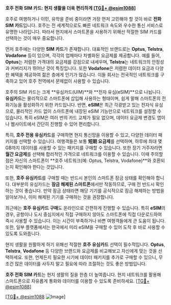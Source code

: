 **호주 전화 SIM 카드: 현지 생활을 더욱 편리하게 [[TG💪+ @esim1088](https://t.me/s/esim1088)]**

호주로 여행하거나 이민, 유학을 준비 중이라면 가장 먼저 고민해야 할 것이 바로 **전화 SIM 카드**입니다. 호주는 전 세계적으로도 빠른 네트워크 속도와 우수한 통신 서비스로 유명한 나라입니다. 따라서 현지에서 스마트폰을 사용하기 위해선 적절한 SIM 카드를 선택하는 것이 매우 중요합니다.

먼저 호주에는 다양한 **SIM 카드**가 존재합니다. 대표적인 브랜드로는 **Optus**, **Telstra**, **Vodafone** 등이 있으며, 각각의 업체마다 차별화된 요금제를 제공합니다. 예를 들어, **Optus**는 저렴한 가격대의 요금제를 강점으로 내세우며, **Telstra**는 네트워크의 안정성과 커버리지가 뛰어난 것이 특징입니다. 또한 **Vodafone**은 저렴한 데이터 요금과 다양한 혜택을 제공하여 젊은 층에게 인기가 많습니다. 이들 회사는 전국적인 네트워크를 구축하고 있어 호주 전역에서 문제없이 사용할 수 있습니다.

호주의 SIM 카드는 크게 **유심카드(UIM)**와 **전자 유심(eSIM)**으로 나뉩니다. **유심카드**는 물리적으로 스마트폰에 삽입해 사용하는 형태이며, 쉽게 말해 스마트폰의 전화기능을 활성화하기 위한 카드입니다. 반면, **eSIM**은 최근 각광받고 있는 전자식 유심으로, 물리적인 카드 없이 스마트폰에 내장된 eSIM 기능만으로 네트워크를 설정할 수 있습니다. 특히 eSIM은 여러 번의 카드 교체가 필요 없으며, 데이터 요금제 변경도 앱이나 웹사이트에서 간단히 진행할 수 있어 편리합니다.

특히, **호주 전용 유심카드**를 구매하면 현지 통신망을 이용할 수 있고, 다양한 데이터 패키지를 선택할 수 있습니다. 여행객들은 보통 **短期 요금제**를 선택하며, 하루에 최대 몇 GB까지 데이터를 사용할 수 있는 패키지를 구매할 수 있습니다. 또한 장기 거주자라면 **월간 요금제**를 선택해 합리적인 가격으로 네트워크를 이용할 수 있습니다. 이때 주의할 점은 자신의 스마트폰이 **호주 네트워크(예: Optus, Telstra, Vodafone)**와 호환되는지 확인해야 한다는 것입니다.

또한, **호주 유심카드**를 구매할 때는 반드시 본인의 스마트폰 잠금 상태를 확인해야 합니다. 대부분의 유심카드는 **잠금 해제된 스마트폰**에서만 작동하므로, 구매 전 반드시 확인하는 것이 좋습니다. 만약 잠금 상태라면 해당 기기를 공식적으로 잠금 해제하는 방법을 알아보거나, 이미 해제된 기기를 구매하는 것을 권장합니다.

최근에는 **호주 유심카드 구매**도 온라인으로 간편하게 진행할 수 있습니다. 특히 **eSIM**의 경우, 공항이나 도시 중심지에서 직접 구매하지 않아도 스마트폰에 직접 다운로드하여 즉시 사용할 수 있습니다. 이는 시간이 부족하거나 바쁜 여행객들에게 큰 도움이 됩니다. 또한, 일부 플랫폼에서는 한국에서 미리 eSIM을 구매할 수 있어 도착 후 바로 사용할 수 있도록 도와줍니다.

현지 생활을 원활하게 하기 위해선 적절한 **호주 유심카드** 선택이 필수적입니다. **Optus**, **Telstra**, **Vodafone** 등 다양한 브랜드와 요금제를 비교해보고 자신에게 맞는 것을 선택하세요. 또한, 언제든지 필요한 시기에 데이터 패키지를 추가로 구매할 수 있으니, 무조건 많은 데이터를 사두지 말고 필요에 따라 조절하는 것도 좋은 방법입니다.

**호주 전화 SIM 카드**는 현지 생활의 질을 한층 더 높여줍니다. 현지 네트워크를 활용해 스마트폰으로 자유롭게 통화와 데이터를 이용할 수 있도록 준비하세요. [[TG💪+ @esim1088](https://t.me/s/esim1088)]

[[TG💪+ @esim1088](https://t.me/s/esim1088) ![Image](https://i.postimg.cc/Y0z9fWf4/image.png)]